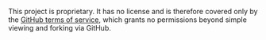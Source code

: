 This project is proprietary. It has no license and is therefore covered only by the [GitHub terms of service](https://docs.github.com/en/site-policy/github-terms/github-terms-of-service#3-ownership-of-content-right-to-post-and-license-grants), which grants no permissions beyond simple viewing and forking via GitHub.
